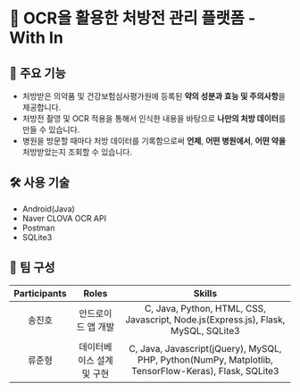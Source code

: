 # 💊 OCR을 활용한 처방전 관리 플랫폼 - With In

## 🎯 주요 기능
- 처방받은 의약품 및 건강보험심사평가원에 등록된 **약의 성분과 효능 및 주의사항**을 제공합니다.
- 처방전 촬영 및 OCR 적용을 통해서 인식한 내용을 바탕으로 **나만의 처방 데이터**를 만들 수 있습니다.
- 병원을 방문할 때마다 처방 데이터를 기록함으로써 **언제**, **어떤 병원에서**, **어떤 약을** 처방받았는지 조회할 수 있습니다.

## 🛠 사용 기술
- Android(Java)
- Naver CLOVA OCR API
- Postman
- SQLite3

## 🤝 팀 구성
| Participants | Roles | Skills |
|:------------:|:-----:|:------:|
| 송진호 | 안드로이드 앱 개발 | C, Java, Python, HTML, CSS, Javascript, Node.js(Express.js), Flask, MySQL, SQLite3 |
| 류준형 | 데이터베이스 설계 및 구현 | C, Java, Javascript(jQuery), MySQL, PHP, Python(NumPy, Matplotlib, TensorFlow-Keras), Flask, SQLite3 |